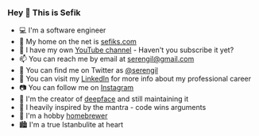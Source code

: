 ### Hey 👋 This is Sefik

- 💻 I'm a software engineer
- 🔗 My home on the net is [sefiks.com](https://sefiks.com/)
- 🎥 I have my own [YouTube channel](https://www.youtube.com/SefikIlkinSerengil) - Haven't you subscribe it yet?
- 📫 You can reach me by email at [serengil@gmail.com](mailto:serengil@gmail.com)
- 🐤 You can find me on Twitter as [@serengil](https://twitter.com/serengil)
- 💼 You can visit my [LinkedIn](https://www.linkedin.com/in/serengil/) for more info about my professional career
- 📷 You can follow me on [Instagram](https://www.instagram.com/serengil/)
- 🤖 I'm the creator of [deepface](https://github.com/serengil/deepface) and still maintaining it
- 💬 I heavily inspired by the mantra - code wins arguments
- 🍺 I'm a hobby [homebrewer](https://www.youtube.com/watch?v=g-u-y138jpY&list=PLsS_1RYmYQQGR8zp9GK6KnCWkwkvQrxY1&index=1)
- 🏙️ I'm a true Istanbulite at heart
